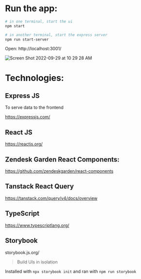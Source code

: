 # Run the app:

```sh
# in one terminal, start the ui
npm start

# in another terminal, start the express server
npm run start-server
```

Open: http://localhost:3001/

![Screen Shot 2022-09-29 at 10 29 28 AM](https://user-images.githubusercontent.com/104015901/193059292-463bc4a9-49fd-4913-91c6-cb6486d83e68.png)

# Technologies:

## Express JS

To serve data to the frontend

https://expressjs.com/

## React JS

https://reactjs.org/

## Zendesk Garden React Components:

https://github.com/zendeskgarden/react-components

## Tanstack React Query

https://tanstack.com/query/v4/docs/overview

## TypeScript

https://www.typescriptlang.org/

## Storybook

storybook.js.org/

> Build UIs in isolation

Installed with `npx storybook init` and ran with `npm run storybook`
